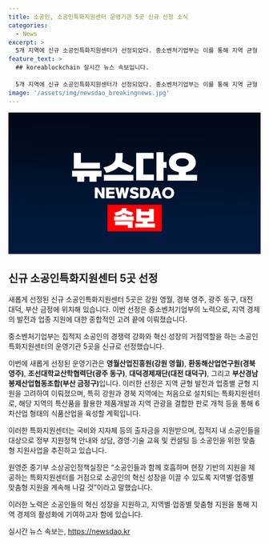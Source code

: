 ```yaml
---
title: 소공인, 소공인특화지원센터 운영기관 5곳 신규 선정 소식
categories:
  - News
excerpt: >
  5개 지역에 신규 소공인특화지원센터가 선정되었다. 중소벤처기업부는 이를 통해 지역 균형 발전과 업종별 균형 지원을 강화하고, 지자체의 출자금도 받을 예정이다. 특히 강원과 경북에 처음 설치되는 센터는 지역 특산품을 활용한 제품개발과 지역 관광을 결합한 판로 개척을 통해 6차산업 형태의 식품산업을 육성할 계획이다. 이를 통해 정부는 소공인들을 대상으로 맞춤형 지원사업을 추진하고, 지역별·업종별 맞춤형 지원을 계속할 예정이라고 밝혔다.
feature_text: >
  ## koreablockchain 실시간 뉴스 속보입니다.

  5개 지역에 신규 소공인특화지원센터가 선정되었다. 중소벤처기업부는 이를 통해 지역 균형 발전과 업종별 균형 지원을 강화하고, 지자체의 출자금도 받을 예정이다. 특히 강원과 경북에 처음 설치되는 센터는 지역 특산품을 활용한 제품개발과 지역 관광을 결합한 판로 개척을 통해 6차산업 형태의 식품산업을 육성할 계획이다. 이를 통해 정부는 소공인들을 대상으로 맞춤형 지원사업을 추진하고, 지역별·업종별 맞춤형 지원을 계속할 예정이라고 밝혔다.
image: '/assets/img/newsdao_breakingnews.jpg'
---
```


<p><img src="/assets/img/newsdao_breakingnews.jpg" alt="koreablockchain 속보" /></p>

<h2 data-ke-size="size26">신규 소공인특화지원센터 5곳 선정</h2>

<p>새롭게 선정된 신규 소공인특화지원센터 5곳은 강원 영월, 경북 영주, 광주 동구, 대전 대덕, 부산 금정에 위치해 있습니다. 이번 선정은 중소벤처기업부의 노력으로, 지역 경제의 발전과 업종 지원에 대한 종합적인 고려 끝에 이뤄졌습니다.</p>

<p data-ke-size="size16">중소벤처기업부는 집적지 소공인의 경쟁력 강화와 혁신 성장의 거점역할을 하는 소공인특화지원센터의 운영기관 5곳을 신규로 선정했습니다.</p>

<p>이번에 새롭게 선정된 운영기관은 <b>영월산업진흥원(강원 영월)</b>, <b>환동해산업연구원(경북 영주)</b>, <b>조선대학교산학협력단(광주 동구)</b>, <b>대덕경제재단(대전 대덕구)</b>, 그리고 <b>부산경남봉제산업협동조합(부산 금정구)</b>입니다. 이러한 선정은 지역 균형 발전과 업종별 균형 지원을 고려하여 이뤄졌으며, 특히 강원과 경북 지역에는 처음으로 설치되는 특화지원센터로, 해당 지역의 특산품을 활용한 제품개발과 지역 관광을 결합한 판로 개척 등을 통해 6차산업 형태의 식품산업을 육성할 계획입니다.</p>

<p>이러한 특화지원센터는 국비와 지자체 등의 출자금을 지원받으며, 집적지 내 소공인들을 대상으로 정부 지원정책 안내와 상담, 경영·기술 교육 및 컨설팅 등 소공인을 위한 맞춤형 지원사업을 추진하고 있습니다. </p>

<p data-ke-size="size16">원영준 중기부 소상공인정책실장은 “소공인들과 함께 호흡하며 현장 기반의 지원을 제공하는 특화지원센터를 거점으로 소공인의 혁신 성장을 이끌 수 있도록 지역별·업종별 맞춤형 지원을 계속해 나갈 것”이라고 말했습니다.</p>

<p>이러한 노력은 소공인들의 혁신 성장을 지원하고, 지역별·업종별 맞춤형 지원을 통해 지역 경제의 활성화에 기여하고자 함에 있습니다.</p>
실시간 뉴스 속보는, <a href="https://newsdao.kr" rel="dofollow">https://newsdao.kr</a>


